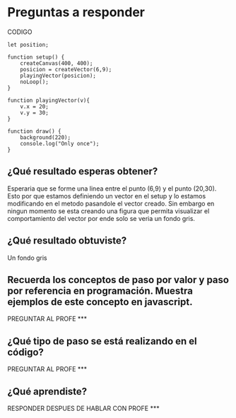 # Preguntas a responder

CODIGO

```
let position;

function setup() {
    createCanvas(400, 400);
    posicion = createVector(6,9);
    playingVector(posicion);
    noLoop();
}

function playingVector(v){
    v.x = 20;
    v.y = 30;
}

function draw() {
    background(220);
    console.log("Only once");
}
```

## ¿Qué resultado esperas obtener?

Esperaria que se forme una linea entre el punto (6,9) y el punto (20,30). Esto por que estamos definiendo un vector en el setup y lo estamos modificando en el metodo pasandole el vector creado. Sin embargo en ningun momento se esta creando una figura que permita visualizar el comportamiento del vector por ende solo se veria un fondo gris.


## ¿Qué resultado obtuviste?

Un fondo gris

## Recuerda los conceptos de paso por valor y paso por referencia en programación. Muestra ejemplos de este concepto en javascript.

PREGUNTAR AL PROFE ***

## ¿Qué tipo de paso se está realizando en el código?

PREGUNTAR AL PROFE ***

## ¿Qué aprendiste?

RESPONDER DESPUES DE HABLAR CON PROFE ***
